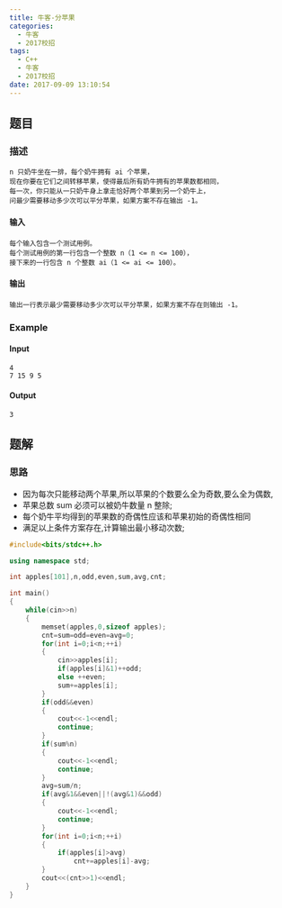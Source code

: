 ```yaml
---
title: 牛客-分苹果
categories:
  - 牛客
  - 2017校招
tags:
  - C++
  - 牛客
  - 2017校招
date: 2017-09-09 13:10:54
---
```

## 题目
### 描述
	n 只奶牛坐在一排，每个奶牛拥有 ai 个苹果，
	现在你要在它们之间转移苹果，使得最后所有奶牛拥有的苹果数都相同，
	每一次，你只能从一只奶牛身上拿走恰好两个苹果到另一个奶牛上，
	问最少需要移动多少次可以平分苹果，如果方案不存在输出 -1。

#### 输入
	每个输入包含一个测试用例。
	每个测试用例的第一行包含一个整数 n（1 <= n <= 100），
	接下来的一行包含 n 个整数 ai（1 <= ai <= 100）。

#### 输出
	输出一行表示最少需要移动多少次可以平分苹果，如果方案不存在则输出 -1。

### Example
#### Input
	4
	7 15 9 5

#### Output
	3

## 题解
### 思路
* 因为每次只能移动两个苹果,所以苹果的个数要么全为奇数,要么全为偶数,
* 苹果总数 sum 必须可以被奶牛数量 n 整除;
* 每个奶牛平均得到的苹果数的奇偶性应该和苹果初始的奇偶性相同
* 满足以上条件方案存在,计算输出最小移动次数;

```cpp
#include<bits/stdc++.h>

using namespace std;

int apples[101],n,odd,even,sum,avg,cnt;

int main()
{
    while(cin>>n)
    {
        memset(apples,0,sizeof apples);
        cnt=sum=odd=even=avg=0;
        for(int i=0;i<n;++i)
        {
            cin>>apples[i];
            if(apples[i]&1)++odd;
            else ++even;
            sum+=apples[i];
        }
        if(odd&&even)
        {
            cout<<-1<<endl;
            continue;
        }
        if(sum%n)
        {
            cout<<-1<<endl;
            continue;
        }
        avg=sum/n;
        if(avg&1&&even||!(avg&1)&&odd)
        {
            cout<<-1<<endl;
            continue;
        }
        for(int i=0;i<n;++i)
        {
            if(apples[i]>avg)
                cnt+=apples[i]-avg;
        }
        cout<<(cnt>>1)<<endl;
    }
}

```